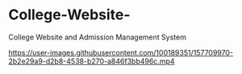 # College-Website-
College Website and Admission Management System






https://user-images.githubusercontent.com/100189351/157709970-2b2e29a9-d2b8-4538-b270-a846f3bb496c.mp4

